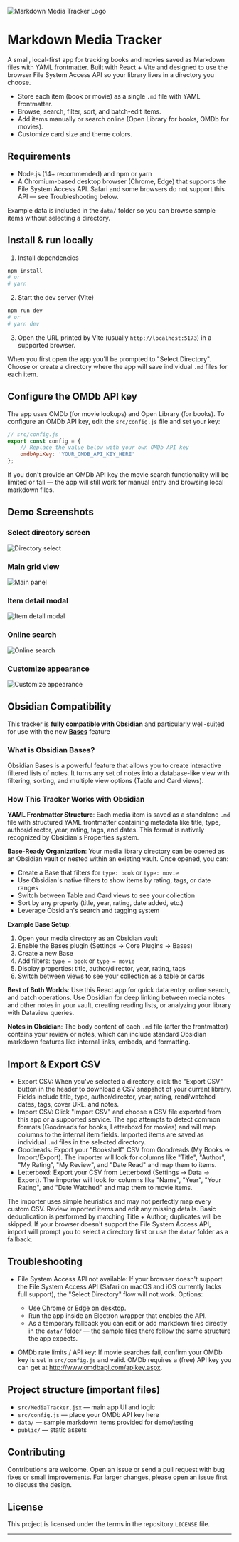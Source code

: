 ![Markdown Media Tracker Logo](public/logo_purple.svg)

# Markdown Media Tracker

A small, local-first app for tracking books and movies saved as Markdown files with YAML frontmatter. Built with React + Vite and designed to use the browser File System Access API so your library lives in a directory you choose.

- Store each item (book or movie) as a single `.md` file with YAML frontmatter.
- Browse, search, filter, sort, and batch-edit items.
- Add items manually or search online (Open Library for books, OMDb for movies).
- Customize card size and theme colors.

## Requirements

- Node.js (14+ recommended) and npm or yarn
- A Chromium-based desktop browser (Chrome, Edge) that supports the File System Access API. Safari and some browsers do not support this API — see Troubleshooting below.

Example data is included in the `data/` folder so you can browse sample items without selecting a directory.

## Install & run locally

1. Install dependencies

```bash
npm install
# or
# yarn
```

2. Start the dev server (Vite)

```bash
npm run dev
# or
# yarn dev
```

3. Open the URL printed by Vite (usually `http://localhost:5173`) in a supported browser.

When you first open the app you'll be prompted to "Select Directory". Choose or create a directory where the app will save individual `.md` files for each item.

## Configure the OMDb API key

The app uses OMDb (for movie lookups) and Open Library (for books). To configure an OMDb API key, edit the `src/config.js` file and set your key:

```js
// src/config.js
export const config = {
	// Replace the value below with your own OMDb API key
	omdbApiKey: 'YOUR_OMDB_API_KEY_HERE'
};
```

If you don't provide an OMDb API key the movie search functionality will be limited or fail — the app will still work for manual entry and browsing local markdown files.

## Demo Screenshots

### Select directory screen

![Directory select](public/screenshots/directory-select.jpg)

### Main grid view

![Main panel](public/screenshots/main-panel.jpg)

### Item detail modal

![Item detail modal](public/screenshots/item-detail.jpg)

### Online search

![Online search](public/screenshots/online-search.jpg)

### Customize appearance

![Customize appearance](public/screenshots/custom-colors.jpg)

## Obsidian Compatibility

This tracker is **fully compatible with Obsidian** and particularly well-suited for use with the new [**Bases**](https://help.obsidian.md/bases) feature

### What is Obsidian Bases?

Obsidian Bases is a powerful feature that allows you to create interactive filtered lists of notes. It turns any set of notes into a database-like view with filtering, sorting, and multiple view options (Table and Card views).

### How This Tracker Works with Obsidian

**YAML Frontmatter Structure**: Each media item is saved as a standalone `.md` file with structured YAML frontmatter containing metadata like title, type, author/director, year, rating, tags, and dates. This format is natively recognized by Obsidian's Properties system.

**Base-Ready Organization**: Your media library directory can be opened as an Obsidian vault or nested within an existing vault. Once opened, you can:
- Create a Base that filters for `type: book` or `type: movie`
- Use Obsidian's native filters to show items by rating, tags, or date ranges
- Switch between Table and Card views to see your collection
- Sort by any property (title, year, rating, date added, etc.)
- Leverage Obsidian's search and tagging system

**Example Base Setup**:
1. Open your media directory as an Obsidian vault
2. Enable the Bases plugin (Settings → Core Plugins → Bases)
3. Create a new Base
4. Add filters: `type = book` or `type = movie`
5. Display properties: title, author/director, year, rating, tags
6. Switch between views to see your collection as a table or cards

**Best of Both Worlds**: Use this React app for quick data entry, online search, and batch operations. Use Obsidian for deep linking between media notes and other notes in your vault, creating reading lists, or analyzing your library with Dataview queries.

**Notes in Obsidian**: The body content of each `.md` file (after the frontmatter) contains your review or notes, which can include standard Obsidian markdown features like internal links, embeds, and formatting.

## Import & Export CSV

- Export CSV: When you've selected a directory, click the "Export CSV" button in the header to download a CSV snapshot of your current library. Fields include title, type, author/director, year, rating, read/watched dates, tags, cover URL, and notes.
- Import CSV: Click "Import CSV" and choose a CSV file exported from this app or a supported service. The app attempts to detect common formats (Goodreads for books, Letterboxd for movies) and will map columns to the internal item fields. Imported items are saved as individual `.md` files in the selected directory.
- Goodreads: Export your "Bookshelf" CSV from Goodreads (My Books → Import/Export). The importer will look for columns like "Title", "Author", "My Rating", "My Review", and "Date Read" and map them to items.
- Letterboxd: Export your CSV from Letterboxd (Settings → Data → Export). The importer will look for columns like "Name", "Year", "Your Rating", and "Date Watched" and map them to movie items.

The importer uses simple heuristics and may not perfectly map every custom CSV. Review imported items and edit any missing details. Basic deduplication is performed by matching Title + Author; duplicates will be skipped. If your browser doesn't support the File System Access API, import will prompt you to select a directory first or use the `data/` folder as a fallback.


## Troubleshooting

- File System Access API not available: If your browser doesn't support the File System Access API (Safari on macOS and iOS currently lacks full support), the "Select Directory" flow will not work. Options:
	- Use Chrome or Edge on desktop.
	- Run the app inside an Electron wrapper that enables the API.
	- As a temporary fallback you can edit or add markdown files directly in the `data/` folder — the sample files there follow the same structure the app expects.

- OMDb rate limits / API key: If movie searches fail, confirm your OMDb key is set in `src/config.js` and valid. OMDb requires a (free) API key you can get at http://www.omdbapi.com/apikey.aspx.


## Project structure (important files)

- `src/MediaTracker.jsx` — main app UI and logic
- `src/config.js` — place your OMDb API key here
- `data/` — sample markdown items provided for demo/testing
- `public/` — static assets

## Contributing

Contributions are welcome. Open an issue or send a pull request with bug fixes or small improvements. For larger changes, please open an issue first to discuss the design.

## License

This project is licensed under the terms in the repository `LICENSE` file.

---